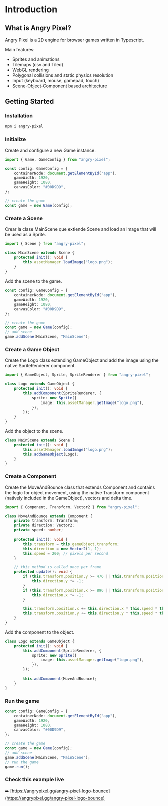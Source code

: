 ﻿# Introduction

## What is Angry Pixel?

Angry Pixel is a 2D engine for browser games written in Typescript.

Main features:

-   Sprites and animations
-   Tilemaps (csv and Tiled)
-   WebGL rendering
-   Polygonal collisions and static physics resolution
-   Input (keyboard, mouse, gamepad, touch)
-   Scene-Object-Component based architecture

## Getting Started

### Installation

```bash
npm i angry-pixel
```

### Initialize

Create and configure a new Game instance.

```typescript
import { Game, GameConfig } from "angry-pixel";

const config: GameConfig = {
    containerNode: document.getElementById("app"),
    gameWidth: 1920,
    gameHeight: 1080,
    canvasColor: "#00D9D9",
};

// create the game
const game = new Game(config);
```

### Create a Scene

Crear la clase MainScene que extiende Scene and load an image that will be used as a Sprite.

```typescript
import { Scene } from "angry-pixel";

class MainScene extends Scene {
    protected init(): void {
        this.assetManager.loadImage("logo.png");
    }
}
```

Add the scene to the game.

```typescript
const config: GameConfig = {
    containerNode: document.getElementById("app"),
    gameWidth: 1920,
    gameHeight: 1080,
    canvasColor: "#00D9D9",
};

// create the game
const game = new Game(config);
// add scene
game.addScene(MainScene, "MainScene");
```

### Create a Game Object

Create the Logo class extending GameObject and add the image using the native SpriteRenderer component.

```typescript
import { GameObject, Sprite, SpriteRenderer } from "angry-pixel";

class Logo extends GameObject {
    protected init(): void {
        this.addComponent(SpriteRenderer, {
            sprite: new Sprite({
                image: this.assetManager.getImage("logo.png"),
            }),
        });
    }
}
```

Add the object to the scene.

```typescript
class MainScene extends Scene {
    protected init(): void {
        this.assetManager.loadImage("logo.png");
        this.addGameObject(Logo);
    }
}
```

### Create a Component

Create the MoveAndBounce class that extends Component and contains the logic for object movement, using the native Transform component (natively included in the GameObject), vectors and delta time.

```typescript
import { Component, Transform, Vector2 } from "angry-pixel";

class MoveAndBounce extends Component {
    private transform: Transform;
    private direction: Vector2;
    private speed: number;

    protected init(): void {
        this.transform = this.gameObject.transform;
        this.direction = new Vector2(1, 1);
        this.speed = 200; // pixels per second
    }

    // this method is called once per frame
    protected update(): void {
        if (this.transform.position.y >= 476 || this.transform.position.y <= -476) {
            this.direction.y *= -1;
        }
        if (this.transform.position.x >= 896 || this.transform.position.x <= -896) {
            this.direction.x *= -1;
        }

        this.transform.position.x += this.direction.x * this.speed * this.timeManager.deltaTime;
        this.transform.position.y += this.direction.y * this.speed * this.timeManager.deltaTime;
    }
}
```

Add the component to the object.

```typescript
class Logo extends GameObject {
    protected init(): void {
        this.addComponent(SpriteRenderer, {
            sprite: new Sprite({
                image: this.assetManager.getImage("logo.png"),
            }),
        });

        this.addComponent(MoveAndBounce);
    }
}
```

### Run the game

```typescript
const config: GameConfig = {
    containerNode: document.getElementById("app"),
    gameWidth: 1920,
    gameHeight: 1080,
    canvasColor: "#00D9D9",
};

// create the game
const game = new Game(config);
// add scene
game.addScene(MainScene, "MainScene");
// run the game
game.run();
```

### Check this example live

➡️ [https://angrypixel.gg/angry-pixel-logo-bounce](https://angrypixel.gg/angry-pixel-logo-bounce)
